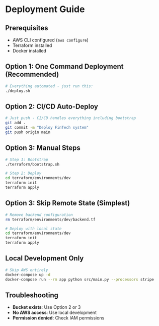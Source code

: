 # Deployment Guide

## Prerequisites
- AWS CLI configured (`aws configure`)
- Terraform installed
- Docker installed

## Option 1: One Command Deployment (Recommended)
```bash
# Everything automated - just run this:
./deploy.sh
```

## Option 2: CI/CD Auto-Deploy
```bash
# Just push - CI/CD handles everything including bootstrap
git add .
git commit -m "Deploy FinTech system"
git push origin main
```

## Option 3: Manual Steps
```bash
# Step 1: Bootstrap
./terraform/bootstrap.sh

# Step 2: Deploy
cd terraform/environments/dev
terraform init
terraform apply
```

## Option 3: Skip Remote State (Simplest)
```bash
# Remove backend configuration
rm terraform/environments/dev/backend.tf

# Deploy with local state
cd terraform/environments/dev
terraform init
terraform apply
```

## Local Development Only
```bash
# Skip AWS entirely
docker-compose up -d
docker-compose run --rm app python src/main.py --processors stripe
```

## Troubleshooting
- **Bucket exists**: Use Option 2 or 3
- **No AWS access**: Use local development
- **Permission denied**: Check IAM permissions